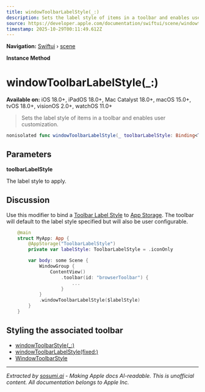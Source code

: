 ```yaml
---
title: windowToolbarLabelStyle(_:)
description: Sets the label style of items in a toolbar and enables user customization.
source: https://developer.apple.com/documentation/swiftui/scene/windowtoolbarlabelstyle(_:)
timestamp: 2025-10-29T00:11:49.612Z
---
```


**Navigation:** [Swiftui](/documentation/swiftui) › [scene](/documentation/swiftui/scene)

**Instance Method**

# windowToolbarLabelStyle(_:)

**Available on:** iOS 18.0+, iPadOS 18.0+, Mac Catalyst 18.0+, macOS 15.0+, tvOS 18.0+, visionOS 2.0+, watchOS 11.0+

> Sets the label style of items in a toolbar and enables user customization.

```swift
nonisolated func windowToolbarLabelStyle(_ toolbarLabelStyle: Binding<ToolbarLabelStyle>) -> some Scene
```

## Parameters

**toolbarLabelStyle**

The label style to apply.



## Discussion

Use this modifier to bind a [Toolbar Label Style](/documentation/swiftui/toolbarlabelstyle) to [App Storage](/documentation/swiftui/appstorage). The toolbar will default to the label style specified but will also be user configurable.

```swift
    @main
    struct MyApp: App {
        @AppStorage("ToolbarLabelStyle")
        private var labelStyle: ToolbarLabelStyle = .iconOnly

        var body: some Scene {
            WindowGroup {
                ContentView()
                    .toolbar(id: "browserToolbar") {
                        ...
                    }
            }
            .windowToolbarLabelStyle($labelStyle)
        }
    }
```

## Styling the associated toolbar

- [windowToolbarStyle(_:)](/documentation/swiftui/scene/windowtoolbarstyle(_:))
- [windowToolbarLabelStyle(fixed:)](/documentation/swiftui/scene/windowtoolbarlabelstyle(fixed:))
- [WindowToolbarStyle](/documentation/swiftui/windowtoolbarstyle)

---

*Extracted by [sosumi.ai](https://sosumi.ai) - Making Apple docs AI-readable.*
*This is unofficial content. All documentation belongs to Apple Inc.*
